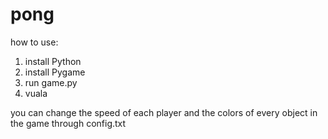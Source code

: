 # pong
how to use:
1. install Python
2. install Pygame
3. run game.py
4. vuala

you can change the speed of each player and the colors of every object in the game through config.txt

